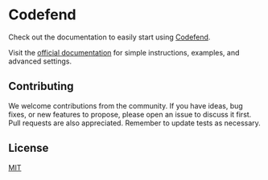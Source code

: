 # Codefend

Check out the documentation to easily start using [Codefend](https://www.npmjs.com/package/codefend).

Visit the [official documentation](https://codefend.github.io/docs/) for simple instructions, examples, and advanced settings.

## Contributing

We welcome contributions from the community. If you have ideas, bug fixes, or new features to propose, please open an issue to discuss it first. Pull requests are also appreciated. Remember to update tests as necessary.

## License

[MIT](./LICENSE.md)
